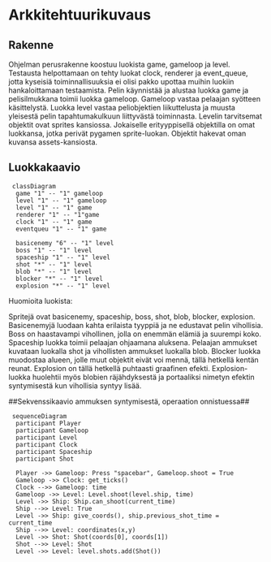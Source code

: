 # Arkkitehtuurikuvaus

## Rakenne

Ohjelman perusrakenne koostuu luokista game, gameloop ja level. Testausta helpottamaan on tehty luokat clock, renderer ja event_queue, jotta kyseisiä toiminnallisuuksia ei olisi pakko upottaa muihin luokiin hankaloittamaan testaamista.
Pelin käynnistää ja alustaa luokka game ja pelisilmukkana toimii luokka gameloop. Gameloop vastaa pelaajan syötteen käsittelystä. Luokka level vastaa peliobjektien liikuttelusta ja muusta yleisestä pelin tapahtumakulkuun liittyvästä toiminnasta. Levelin tarvitsemat objektit ovat sprites kansiossa. Jokaiselle erityyppisellä objektilla on omat luokkansa, jotka perivät pygamen sprite-luokan. Objektit hakevat oman kuvansa assets-kansiosta.

## Luokkakaavio
```mermaid
 classDiagram
  game "1" -- "1" gameloop
  level "1" -- "1" gameloop
  level "1" -- "1" game
  renderer "1" -- "1"game
  clock "1" -- "1" game
  eventqueu "1" -- "1" game
  
  basicenemy "6" -- "1" level
  boss "1" -- "1" level
  spaceship "1" -- "1" level
  shot "*" -- "1" level
  blob "*" -- "1" level
  blocker "*" -- "1" level
  explosion "*" -- "1" level

```

Huomioita luokista:

Spritejä ovat basicenemy, spaceship, boss, shot, blob, blocker, explosion. 
Basicenemyjä luodaan kahta erilaista tyyppiä ja ne edustavat pelin vihollisia. Boss on haastavampi vihollinen, jolla on enemmän elämiä ja suurempi koko.
Spaceship luokka toimii pelaajan ohjaamana aluksena.
Pelaajan ammukset kuvataan luokalla shot ja vihollisten ammukset luokalla blob. Blocker luokka muodostaa alueen, jolle muut objektit eivät voi mennä, tällä hetkellä kentän reunat. 
Explosion on tällä hetkellä puhtaasti graafinen efekti. Explosion-luokka huolehtii myös blobien räjähdyksestä ja portaaliksi nimetyn efektin syntymisestä kun vihollisia syntyy lisää. 

##Sekvenssikaavio ammuksen syntymisestä, operaation onnistuessa##

```mermaid
 sequenceDiagram
  participant Player
  participant Gameloop
  participant Level
  participant Clock
  participant Spaceship
  participant Shot

  Player ->> Gameloop: Press "spacebar", Gameloop.shoot = True
  Gameloop ->> Clock: get_ticks()
  Clock -->> Gameloop: time
  Gameloop ->> Level: Level.shoot(level.ship, time)
  Level ->> Ship: Ship.can_shoot(current_time)
  Ship -->> Level: True
  Level ->> Ship: give_coords(), ship.previous_shot_time = current_time
  Ship -->> Level: coordinates(x,y)
  Level ->> Shot: Shot(coords[0], coords[1])
  Shot -->> Level: Shot
  Level ->> Level: level.shots.add(Shot())
  
```
